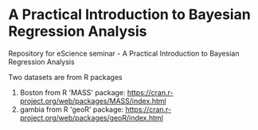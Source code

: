 # A Practical Introduction to Bayesian Regression Analysis
Repository for eScience seminar - A Practical Introduction to Bayesian Regression Analysis

Two datasets are from R packages
1. Boston from R 'MASS' package: https://cran.r-project.org/web/packages/MASS/index.html
2. gambia from R 'geoR' package: https://cran.r-project.org/web/packages/geoR/index.html
